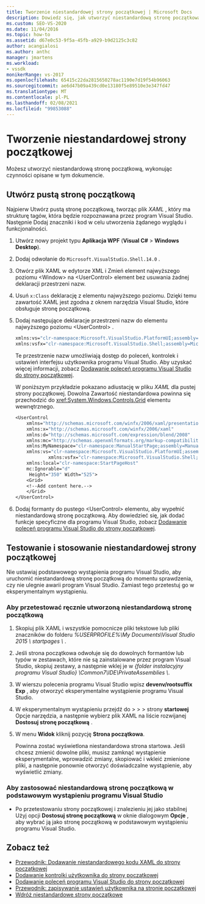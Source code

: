 ```yaml
---
title: Tworzenie niestandardowej strony początkowej | Microsoft Docs
description: Dowiedz się, jak utworzyć niestandardową stronę początkową. Rozpocznij od pustej strony początkowej, Dodaj formanty do pustego elementu UserControl, a następnie przetestuj swoją stronę.
ms.custom: SEO-VS-2020
ms.date: 11/04/2016
ms.topic: how-to
ms.assetid: d67e0c53-9f5a-45fb-a929-b9d2125c3c82
author: acangialosi
ms.author: anthc
manager: jmartens
ms.workload:
- vssdk
monikerRange: vs-2017
ms.openlocfilehash: 65415c22da2815650278ac1190e7d19f54b96063
ms.sourcegitcommit: ae6d47b09a439cd0e13180f5e89510e3e347fd47
ms.translationtype: MT
ms.contentlocale: pl-PL
ms.lasthandoff: 02/08/2021
ms.locfileid: "99853088"
---
```

# <a name="creating-a-custom-start-page"></a>Tworzenie niestandardowej strony początkowej

Możesz utworzyć niestandardową stronę początkową, wykonując czynności opisane w tym dokumencie.

## <a name="create-a-blank-start-page"></a>Utwórz pustą stronę początkową

Najpierw Utwórz pustą stronę początkową, tworząc plik *XAML* , który ma strukturę tagów, która będzie rozpoznawana przez program Visual Studio. Następnie Dodaj znaczniki i kod w celu utworzenia żądanego wyglądu i funkcjonalności.

1. Utwórz nowy projekt typu **Aplikacja WPF** (**Visual C#**  >  **Windows Desktop**).

2. Dodaj odwołanie do `Microsoft.VisualStudio.Shell.14.0` .

3. Otwórz plik XAML w edytorze XML i Zmień element najwyższego poziomu \<Window> na \<UserControl> element bez usuwania żadnej deklaracji przestrzeni nazw.

4. Usuń `x:Class` deklarację z elementu najwyższego poziomu. Dzięki temu zawartość XAML jest zgodna z oknem narzędzia Visual Studio, które obsługuje stronę początkową.

5. Dodaj następujące deklaracje przestrzeni nazw do elementu najwyższego poziomu \<UserControl> .

    ```vb
    xmlns:vs="clr-namespace:Microsoft.VisualStudio.PlatformUI;assembly=Microsoft.VisualStudio.Shell.14.0"
    xmlns:vsfx="clr-namespace:Microsoft.VisualStudio.Shell;assembly=Microsoft.VisualStudio.Shell.14.0"
    ```

     Te przestrzenie nazw umożliwiają dostęp do poleceń, kontrolek i ustawień interfejsu użytkownika programu Visual Studio. Aby uzyskać więcej informacji, zobacz [Dodawanie poleceń programu Visual Studio do strony początkowej](../extensibility/adding-visual-studio-commands-to-a-start-page.md).

     W poniższym przykładzie pokazano adiustację w pliku *XAML* dla pustej strony początkowej. Dowolna Zawartość niestandardowa powinna się przechodzić do <xref:System.Windows.Controls.Grid> elementu wewnętrznego.

    ```vb
    <UserControl
        xmlns="http://schemas.microsoft.com/winfx/2006/xaml/presentation"
        xmlns:x="http://schemas.microsoft.com/winfx/2006/xaml"
        xmlns:d="http://schemas.microsoft.com/expression/blend/2008"
        xmlns:mc="http://schemas.openxmlformats.org/markup-compatibility/2006"
        xmlns:MyNamespace="clr-namespace:ManualStartPage;assembly=ManualStartPage"
        xmlns:vs="clr-namespace:Microsoft.VisualStudio.PlatformUI;assembly=Microsoft.VisualStudio.Shell.14.0"
                xmlns:vsfx="clr-namespace:Microsoft.VisualStudio.Shell;assembly=Microsoft.VisualStudio.Shell.14.0"
        xmlns:local="clr-namespace:StartPageHost"
        mc:Ignorable="d"
         Height="350" Width="525">
        <Grid>
        <!--Add content here.-->
        </Grid>
    </UserControl>
    ```

6. Dodaj formanty do pustego \<UserControl> elementu, aby wypełnić niestandardową stronę początkową. Aby dowiedzieć się, jak dodać funkcje specyficzne dla programu Visual Studio, zobacz [Dodawanie poleceń programu Visual Studio do strony początkowej](../extensibility/adding-visual-studio-commands-to-a-start-page.md).

## <a name="test-and-apply-the-custom-start-page"></a>Testowanie i stosowanie niestandardowej strony początkowej

Nie ustawiaj podstawowego wystąpienia programu Visual Studio, aby uruchomić niestandardową stronę początkową do momentu sprawdzenia, czy nie ulegnie awarii program Visual Studio. Zamiast tego przetestuj go w eksperymentalnym wystąpieniu.

### <a name="to-test-a-manually-created-custom-start-page"></a>Aby przetestować ręcznie utworzoną niestandardową stronę początkową

1. Skopiuj plik XAML i wszystkie pomocnicze pliki tekstowe lub pliki znaczników do folderu *%USERPROFILE%\My Documents\Visual Studio 2015 \ startpages \\* .

2. Jeśli strona początkowa odwołuje się do dowolnych formantów lub typów w zestawach, które nie są zainstalowane przez program Visual Studio, skopiuj zestawy, a następnie wklej je w *{folder instalacyjny programu Visual Studio} \Common7\IDE\PrivateAssemblies \\*.

3. W wierszu polecenia programu Visual Studio wpisz **devenv/rootsuffix Exp** , aby otworzyć eksperymentalne wystąpienie programu Visual Studio.

4. W eksperymentalnym wystąpieniu przejdź do   >    >    >  strony **startowej** Opcje narzędzia, a następnie wybierz plik XAML na liście rozwijanej **Dostosuj stronę początkową** .

5. W menu **Widok** kliknij pozycję **Strona początkowa**.

     Powinna zostać wyświetlona niestandardowa strona startowa. Jeśli chcesz zmienić dowolne pliki, musisz zamknąć wystąpienie eksperymentalne, wprowadzić zmiany, skopiować i wkleić zmienione pliki, a następnie ponownie otworzyć doświadczalne wystąpienie, aby wyświetlić zmiany.

### <a name="to-apply-the-custom-start-page-in-the-primary-instance-of-visual-studio"></a>Aby zastosować niestandardową stronę początkową w podstawowym wystąpieniu programu Visual Studio

- Po przetestowaniu strony początkowej i znalezieniu jej jako stabilnej Użyj opcji **Dostosuj stronę początkową** w oknie dialogowym **Opcje** , aby wybrać ją jako stronę początkową w podstawowym wystąpieniu programu Visual Studio.

## <a name="see-also"></a>Zobacz też

- [Przewodnik: Dodawanie niestandardowego kodu XAML do strony początkowej](../extensibility/walkthrough-adding-custom-xaml-to-the-start-page.md)
- [Dodawanie kontrolki użytkownika do strony początkowej](../extensibility/adding-user-control-to-the-start-page.md)
- [Dodawanie poleceń programu Visual Studio do strony początkowej](../extensibility/adding-visual-studio-commands-to-a-start-page.md)
- [Przewodnik: zapisywanie ustawień użytkownika na stronie początkowej](../extensibility/walkthrough-saving-user-settings-on-a-start-page.md)
- [Wdróż niestandardowe strony początkowe](../extensibility/deploying-custom-start-pages.md)
